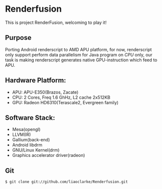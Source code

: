 Renderfusion
============

This is project RenderFusion, welcoming to play it!

## Purpose

Porting Android renderscript to AMD APU platform, for now, renderscript only support perform 
data parallelism for Java program on _CPU_ only, our task is making renderscript generates 
native GPU-instruction which feed to APU.

## Hardware Platform: 
* APU: APU-E350(Brazos, Zacate)
* CPU: 2 Cores, Freq 1.6 GhHz, L2 cache 2x512KB 
* GPU: Radeon HD6310(Terascale2, Evergreen family)

## Software Stack:
* Mesa(opengl)
* LLVM(IR)
* Gallium(back-end) 
* Android libdrm
* GNU/Linux Kernel(drm) 
* Graphics accelerator driver(radeon)

## Git
	$ git clone git://github.com/liaoclarke/Renderfusion.git
